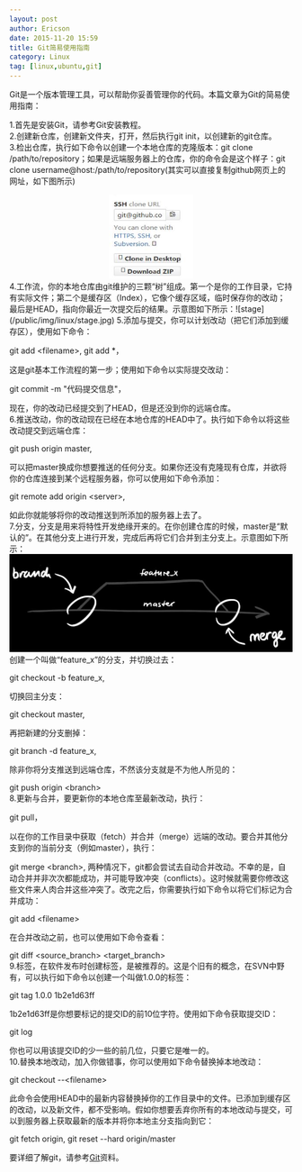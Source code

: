 ```yaml
---
layout: post
author: Ericson
date: 2015-11-20 15:59
title: Git简易使用指南
category: Linux
tag: [linux,ubuntu,git]
---
```


Git是一个版本管理工具，可以帮助你妥善管理你的代码。本篇文章为Git的简易使用指南：

1.首先是安装Git，请参考Git安装教程。<br/>
2.创建新仓库，创建新文件夹，打开，然后执行git init，以创建新的git仓库。<br/>
3.检出仓库，执行如下命令以创建一个本地仓库的克隆版本：git clone /path/to/repository；如果是远端服务器上的仓库，你的命令会是这个样子：git clone username@host:/path/to/repository(其实可以直接复制github网页上的网址，如下图所示)
<div align="center"><img src="/public/img/linux/sshway.jpg" width="150" height="150"></div>
<!--![ssh address](/public/img/linux/sshway.jpg =300x200)-->
4.工作流，你的本地仓库由git维护的三颗“树”组成。第一个是你的工作目录，它持有实际文件；第二个是缓存区（Index），它像个缓存区域，临时保存你的改动；最后是HEAD，指向你最近一次提交后的结果。示意图如下所示：![stage](/public/img/linux/stage.jpg)
5.添加与提交，你可以计划改动（把它们添加到缓存区），使用如下命令：

git add \<filename\>, git add *，

这是git基本工作流程的第一步；使用如下命令以实际提交改动：

git commit -m "代码提交信息"，

现在，你的改动已经提交到了HEAD，但是还没到你的远端仓库。<br/>
6.推送改动，你的改动现在已经在本地仓库的HEAD中了。执行如下命令以将这些改动提交到远端仓库：

git push origin master, 

可以把master换成你想要推送的任何分支。如果你还没有克隆现有仓库，并欲将你的仓库连接到某个远程服务器，你可以使用如下命令添加：

git remote add origin \<server\>, 

如此你就能够将你的改动推送到所添加的服务器上去了。<br/>
7.分支，分支是用来将特性开发绝缘开来的。在你创建仓库的时候，master是“默认的”。在其他分支上进行开发，完成后再将它们合并到主分支上。示意图如下所示：<br/>
<img src="/public/img/linux/merge.jpg">
创建一个叫做“feature_x”的分支，并切换过去：

git checkout -b feature_x, 

切换回主分支：

git checkout master, 

再把新建的分支删掉：

git branch -d feature_x, 

除非你将分支推送到远端仓库，不然该分支就是不为他人所见的：

git push origin \<branch\> <br/>
8.更新与合并，要更新你的本地仓库至最新改动，执行：

git pull， 

以在你的工作目录中获取（fetch）并合并（merge）远端的改动。要合并其他分支到你的当前分支（例如master），执行：

git merge \<branch\>, 两种情况下，git都会尝试去自动合并改动。不幸的是，自动合并并非次次都能成功，并可能导致冲突（conflicts）。这时候就需要你修改这些文件来人肉合并这些冲突了。改完之后，你需要执行如下命令以将它们标记为合并成功：

git add \<filename\>

在合并改动之前，也可以使用如下命令查看：

git diff \<source_branch\> \<target_branch\> <br/>
9.标签，在软件发布时创建标签，是被推荐的。这是个旧有的概念，在SVN中野有，可以执行如下命令以创建一个叫做1.0.0的标签：

git tag 1.0.0 1b2e1d63ff

1b2e1d63ff是你想要标记的提交ID的前10位字符。使用如下命令获取提交ID：

git log

你也可以用该提交ID的少一些的前几位，只要它是唯一的。<br/>
10.替换本地改动，加入你做错事，你可以使用如下命令替换掉本地改动：

git checkout --\<filename\>

此命令会使用HEAD中的最新内容替换掉你的工作目录中的文件。已添加到缓存区的改动，以及新文件，都不受影响。假如你想要丢弃你所有的本地改动与提交，可以到服务器上获取最新的版本并将你本地主分支指向到它：

git fetch origin, git reset --hard origin/master

要详细了解git，请参考[Git](http://www.bootcss.com/p/git-guide/)资料。